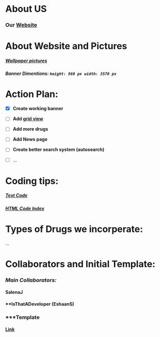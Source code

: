 # **About US**
### Our [Website](https://isthatadeveloper.github.io/pharmacyindexTest.github.io)


# **About Website and Pictures**
##### [Wallpaper pictures](https://www.wallpaperflare.com/search?wallpaper=pharmacy)
##### Banner Dimentions: ```height: 860 px width: 3570 px```


# **Action Plan:**

- [x] **Create working banner**
- [ ] **Add [grid view](https://www.w3schools.com/css/css_rwd_grid.asp)**
- [ ] **Add more drugs**
- [ ] **Add News page**
- [ ] **Create better search system (autosearch)**
- [ ] ...


# **Coding tips:**
##### [Test Code](https://www.w3schools.com/css/tryit.asp?filename=tryresponsive_styles)
##### [HTML Code Index](https://docs.google.com/document/d/1txJtKqCXBK68QiEDWXglem8-mzOtcNsh4MzIJLNIbrs/edit#)

# Types of Drugs we incorperate:
...

# **Collaborators and Initial Template:**
### ***Main Collaborators:***
#### **SalenaJ**
#### **IsThatADeveloper (EshaanS)

### ***Template
#### [Link](https://github.com/MultiX-Amsterdam/multix-amsterdam.github.io)
